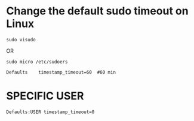 # Change the default sudo timeout on Linux

```
sudo visudo
```

OR

```
sudo micro /etc/sudoers
```

```
Defaults    timestamp_timeout=60  #60 min
```

# SPECIFIC USER

```
Defaults:USER timestamp_timeout=0
```

